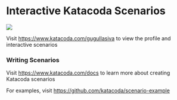 # Interactive Katacoda Scenarios

[![](http://shields.katacoda.com/katacoda/gugullasiva/count.svg)](https://www.katacoda.com/gugullasiva "Get your profile on Katacoda.com")

Visit https://www.katacoda.com/gugullasiva to view the profile and interactive scenarios

### Writing Scenarios
Visit https://www.katacoda.com/docs to learn more about creating Katacoda scenarios

For examples, visit https://github.com/katacoda/scenario-example
